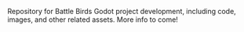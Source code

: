 Repository for Battle Birds Godot project development, including code, images, and other related assets. More info to come!
